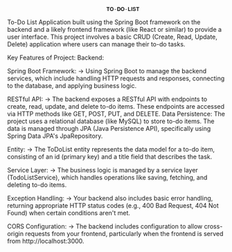                                     𝐓𝐎-𝐃𝐎-𝐋𝐈𝐒𝐓 	   

To-Do List Application built using the Spring Boot framework on the backend and a likely frontend framework (like React or similar) to provide a user interface. This project involves a basic CRUD (Create, Read, Update, Delete) application where users can manage their to-do tasks.

Key Features of  Project:
Backend:

Spring Boot Framework: 
 ->  Using Spring Boot to manage the backend services, which include handling HTTP requests and responses, connecting to the database, and applying business logic.

RESTful API:
->  The backend exposes a RESTful API with endpoints to create, read, update, and delete to-do items. These endpoints are accessed via HTTP methods like GET, POST, PUT, and DELETE.
Data Persistence: The project uses a relational database (like MySQL) to store to-do items. The data is managed through JPA (Java Persistence API), specifically using Spring Data JPA's JpaRepository.

 Entity: 
 -> The ToDoList entity represents the data model for a to-do item, consisting of an id (primary key) and a title field that describes the task.
 
 Service Layer:
 -> The business logic is managed by a service layer (TodoListService), which handles operations like saving, fetching, and deleting to-do items.
 
 Exception Handling:
 -> Your backend also includes basic error handling, returning appropriate HTTP status codes (e.g., 400 Bad Request, 404 Not Found) when certain conditions aren't met.
 
 CORS Configuration:
 -> The backend includes configuration to allow cross-origin requests from your frontend, particularly when the frontend is served from http://localhost:3000.
